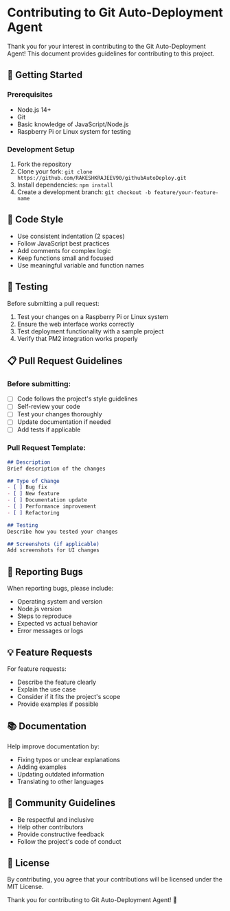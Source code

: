 # Contributing to Git Auto-Deployment Agent

Thank you for your interest in contributing to the Git Auto-Deployment Agent! This document provides guidelines for contributing to this project.

## 🚀 Getting Started

### Prerequisites
- Node.js 14+ 
- Git
- Basic knowledge of JavaScript/Node.js
- Raspberry Pi or Linux system for testing

### Development Setup
1. Fork the repository
2. Clone your fork: `git clone https://github.com/RAKESHKRAJEEV90/githubAutoDeploy.git`
3. Install dependencies: `npm install`
4. Create a development branch: `git checkout -b feature/your-feature-name`

## 📝 Code Style

- Use consistent indentation (2 spaces)
- Follow JavaScript best practices
- Add comments for complex logic
- Keep functions small and focused
- Use meaningful variable and function names

## 🧪 Testing

Before submitting a pull request:
1. Test your changes on a Raspberry Pi or Linux system
2. Ensure the web interface works correctly
3. Test deployment functionality with a sample project
4. Verify that PM2 integration works properly

## 📋 Pull Request Guidelines

### Before submitting:
- [ ] Code follows the project's style guidelines
- [ ] Self-review your code
- [ ] Test your changes thoroughly
- [ ] Update documentation if needed
- [ ] Add tests if applicable

### Pull Request Template:
```markdown
## Description
Brief description of the changes

## Type of Change
- [ ] Bug fix
- [ ] New feature
- [ ] Documentation update
- [ ] Performance improvement
- [ ] Refactoring

## Testing
Describe how you tested your changes

## Screenshots (if applicable)
Add screenshots for UI changes
```

## 🐛 Reporting Bugs

When reporting bugs, please include:
- Operating system and version
- Node.js version
- Steps to reproduce
- Expected vs actual behavior
- Error messages or logs

## 💡 Feature Requests

For feature requests:
- Describe the feature clearly
- Explain the use case
- Consider if it fits the project's scope
- Provide examples if possible

## 📚 Documentation

Help improve documentation by:
- Fixing typos or unclear explanations
- Adding examples
- Updating outdated information
- Translating to other languages

## 🤝 Community Guidelines

- Be respectful and inclusive
- Help other contributors
- Provide constructive feedback
- Follow the project's code of conduct

## 📄 License

By contributing, you agree that your contributions will be licensed under the MIT License.

Thank you for contributing to Git Auto-Deployment Agent! 🎉 